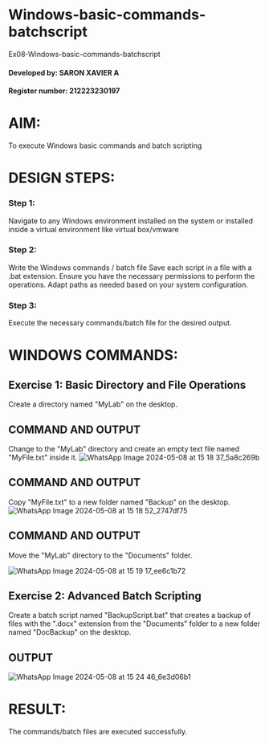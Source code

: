 # Windows-basic-commands-batchscript
Ex08-Windows-basic-commands-batchscript
#### Developed by: SARON XAVIER A
#### Register number: 212223230197
# AIM:
To execute Windows basic commands and batch scripting

# DESIGN STEPS:

### Step 1:
Navigate to any Windows environment installed on the system or installed inside a virtual environment like virtual box/vmware 
### Step 2:
Write the Windows commands / batch file
Save each script in a file with a .bat extension.
Ensure you have the necessary permissions to perform the operations.
Adapt paths as needed based on your system configuration.
### Step 3:
Execute the necessary commands/batch file for the desired output. 
# WINDOWS COMMANDS:
## Exercise 1: Basic Directory and File Operations
Create a directory named "MyLab" on the desktop.


## COMMAND AND OUTPUT

Change to the "MyLab" directory and create an empty text file named "MyFile.txt" inside it.
![WhatsApp Image 2024-05-08 at 15 18 37_5a8c269b](https://github.com/PremkumarG3/Windows-basic-commands-batchscript/assets/138955646/dbed8939-2126-4e90-ad2d-11ed4157aed2)


## COMMAND AND OUTPUT

Copy "MyFile.txt" to a new folder named "Backup" on the desktop.
![WhatsApp Image 2024-05-08 at 15 18 52_2747df75](https://github.com/PremkumarG3/Windows-basic-commands-batchscript/assets/138955646/682ccf58-3751-4da6-83d1-6aa8a49569c9)

## COMMAND AND OUTPUT

Move the "MyLab" directory to the "Documents" folder.

![WhatsApp Image 2024-05-08 at 15 19 17_ee6c1b72](https://github.com/PremkumarG3/Windows-basic-commands-batchscript/assets/138955646/ad339857-f5f1-4bd9-b63a-50e274bb1204)

## Exercise 2: Advanced Batch Scripting
Create a batch script named "BackupScript.bat" that creates a backup of files with the ".docx" extension from the "Documents" folder to a new folder named "DocBackup" on the desktop.

## OUTPUT


![WhatsApp Image 2024-05-08 at 15 24 46_6e3d06b1](https://github.com/PremkumarG3/Windows-basic-commands-batchscript/assets/138955646/fd731cb4-3749-4569-9a5f-58ff9c536001)

# RESULT:
The commands/batch files are executed successfully.
